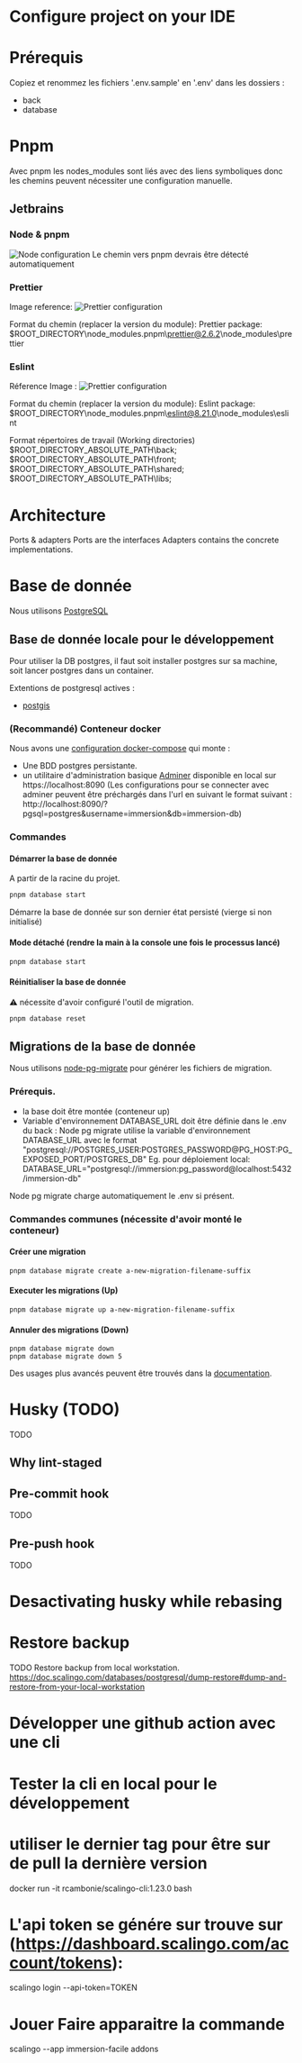 # Configure project on your IDE

# Prérequis

Copiez et renommez les fichiers '.env.sample' en '.env' dans les dossiers :

- back
- database

# Pnpm

Avec pnpm les nodes_modules sont liés avec des liens symboliques donc les chemins peuvent nécessiter une configuration manuelle.

## Jetbrains

### Node & pnpm

![Node configuration](./docs/assets/ide-configuration/node.png)
Le chemin vers pnpm devrais être détecté automatiquement

### Prettier

Image reference:
![Prettier configuration](./docs/assets/ide-configuration/prettier.png)

Format du chemin (replacer la version du module):
Prettier package: $ROOT_DIRECTORY\node_modules\.pnpm\prettier@2.6.2\node_modules\prettier

### Eslint

Réference Image :
![Prettier configuration](./docs/assets/ide-configuration/eslint.png)

Format du chemin (replacer la version du module):
Eslint package: $ROOT_DIRECTORY\node_modules\.pnpm\eslint@8.21.0\node_modules\eslint

Format répertoires de travail (Working directories)
$ROOT_DIRECTORY_ABSOLUTE_PATH\back; $ROOT_DIRECTORY_ABSOLUTE_PATH\front; $ROOT_DIRECTORY_ABSOLUTE_PATH\shared; $ROOT_DIRECTORY_ABSOLUTE_PATH\libs;

# Architecture

Ports & adapters
Ports are the interfaces
Adapters contains the concrete implementations.

# Base de donnée

Nous utilisons [PostgreSQL](https://www.postgresql.org/)

## Base de donnée locale pour le développement

Pour utiliser la DB postgres, il faut soit installer postgres sur sa machine, soit lancer postgres dans un container.

Extentions de postgresql actives :

- [postgis](https://postgis.net/)

### (Recommandé) Conteneur docker

Nous avons une [configuration docker-compose](docker/docker-compose.db-pg-with-adminer.yml) qui monte :

- Une BDD postgres persistante.
- un utilitaire d'administration basique [Adminer](https://www.adminer.org/) disponible en local sur https://localhost:8090
  (Les configurations pour se connecter avec adminer peuvent être préchargés dans l'url en suivant le format suivant :
  http://localhost:8090/?pgsql=postgres&username=immersion&db=immersion-db)

### Commandes

#### Démarrer la base de donnée

A partir de la racine du projet.

```sh
pnpm database start
```

Démarre la base de donnée sur son dernier état persisté (vierge si non initialisé)

#### Mode détaché (rendre la main à la console une fois le processus lancé)

```sh
pnpm database start
```

#### Réinitialiser la base de donnée

:warning: nécessite d'avoir configuré l'outil de migration.

```sh
pnpm database reset
```

## Migrations de la base de donnée

Nous utilisons [node-pg-migrate](https://salsita.github.io/node-pg-migrate/#/) pour générer les fichiers de migration.

### Prérequis.

- la base doit être montée (conteneur up)
- Variable d'environnement DATABASE_URL doit être définie dans le .env du back :
  Node pg migrate utilise la variable d'environnement DATABASE_URL avec le format "postgresql://POSTGRES_USER:POSTGRES_PASSWORD@PG_HOST:PG_EXPOSED_PORT/POSTGRES_DB"
  Eg. pour déploiement local: DATABASE_URL="postgresql://immersion:pg_password@localhost:5432/immersion-db"

Node pg migrate charge automatiquement le .env si présent.

### Commandes communes (nécessite d'avoir monté le conteneur)

#### Créer une migration

```
pnpm database migrate create a-new-migration-filename-suffix
```

#### Executer les migrations (Up)

```
pnpm database migrate up a-new-migration-filename-suffix
```

#### Annuler des migrations (Down)

```
pnpm database migrate down
pnpm database migrate down 5
```

Des usages plus avancés peuvent être trouvés dans la [documentation](https://salsita.github.io/node-pg-migrate/#/).

# Husky (TODO)

TODO

## Why lint-staged

## Pre-commit hook

TODO

## Pre-push hook

TODO

# Desactivating husky while rebasing

# Restore backup

TODO Restore backup from local workstation.
https://doc.scalingo.com/databases/postgresql/dump-restore#dump-and-restore-from-your-local-workstation

# Développer une github action avec une cli

# Tester la cli en local pour le développement

# utiliser le dernier tag pour être sur de pull la dernière version

docker run -it rcambonie/scalingo-cli:1.23.0 bash

# L'api token se génére sur trouve sur (https://dashboard.scalingo.com/account/tokens):

scalingo login --api-token=TOKEN

# Jouer Faire apparaitre la commande

scalingo --app immersion-facile addons
